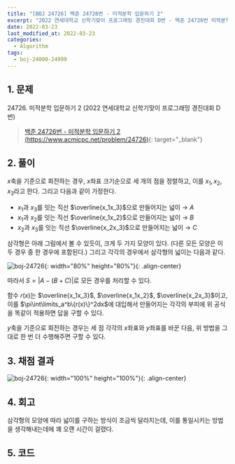 ```yaml
---
title: "[BOJ 24726] 백준 24726번 - 미적분학 입문하기 2"
excerpt: "2022 연세대학교 신학기맞이 프로그래밍 경진대회 D번 - 백준 24726번 미적분학 입문하기 2"
date: 2022-03-23
last_modified_at: 2022-03-23
categories:
  - Algorithm
tags:
  - boj-24000-24999
---
```


## 1. 문제
$24726$. 미적분학 입문하기 2 (2022 연세대학교 신학기맞이 프로그래밍 경진대회 D번)

> [백준 24726번 - 미적분학 입문하기 2 (https://www.acmicpc.net/problem/24726)](https://www.acmicpc.net/problem/24726){: target="_blank"}

## 2. 풀이

$x$축을 기준으로 회전하는 경우, $x$좌표 크기순으로 세 개의 점을 정렬하고, 이를 $x_1, x_2, x_3$라고 한다. 그리고 다음과 같이 가정한다.

* $x_1$과 $x_3$를 잇는 직선 $\overline{x_1x_3}$으로 만들어지는 넓이 $\rightarrow$ $A$
* $x_1$과 $x_2$를 잇는 직선 $\overline{x_1x_2}$으로 만들어지는 넓이 $\rightarrow$ $B$
* $x_2$과 $x_3$를 잇는 직선 $\overline{x_2x_3}$으로 만들어지는 넓이 $\rightarrow$ $C$

삼각형은 아래 그림에서 볼 수 있듯이, 크게 두 가지 모양이 있다. (다른 모든 모양은 이 두 경우 중 한 경우에 포함된다.) 그리고 각각의 경우에서 삼각형의 넓이는 다음과 같다.

![boj-24726](https://user-images.githubusercontent.com/30232837/159607511-185954e2-d8b7-4eba-a8d5-34c7056ebe95.png){: width="80%" height="80%"}{: .align-center}

따라서 $S=|A-(B+C)|$로 모든 경우를 처리할 수 있다.

함수 $r(x)$는 $\overline{x_1x_3}$, $\overline{x_1x_2}$, $\overline{x_2x_3}$이고, 이를 $\pi\int\limits_a^b\{r(x)\}^2dx$에 대입해서 만들어지는 각각의 부피에 위 공식을 똑같이 적용하면 답을 구할 수 있다.

$y$축을 기준으로 회전하는 경우는 세 점 각각의 $x$좌표와 $y$좌표를 바꾼 다음, 위 방법을 그대로 한 번 더 수행해주면 구할 수 있다.

## 3. 채점 결과

![boj-24726](https://user-images.githubusercontent.com/30232837/159600605-92e76cf3-f88b-4337-b7be-4d83df9a4c53.png "boj-24726"){: width="100%" height="100%"}{: .align-center}

## 4. 회고

삼각형의 모양에 따라 넓이를 구하는 방식이 조금씩 달라지는데, 이를 통일시키는 방법을 생각해내는데에 꽤 오랜 시간이 걸렸다.

## 5. 코드

<script src="https://gist.github.com/BurningFalls/9367a64fd1c92092dc0af44fa3fa9636.js"></script>